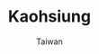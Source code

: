 ---
title: Kaohsiung
subtitle: Taiwan
layout: default
modal-id: 91
img: kaohsiung_taiwan.jpg
thumbnail: kaohsiung_taiwan_thumbnail.jpg
alt: image-alt
project-date: 1994
client: 'redacted for privacy'
category: Import
description: Scrap metal, Pallets Metal Tinplate
---